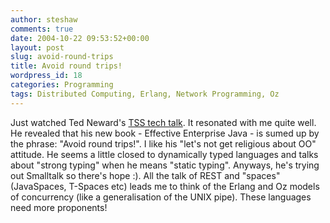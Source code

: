 ```yaml
---
author: steshaw
comments: true
date: 2004-10-22 09:53:52+00:00
layout: post
slug: avoid-round-trips
title: Avoid round trips!
wordpress_id: 18
categories: Programming
tags: Distributed Computing, Erlang, Network Programming, Oz
---
```


Just watched Ted Neward's [TSS tech talk](http://www.theserverside.com/talks/videos/TedNeward/interview.tss?bandwidth=dsl). It resonated with me quite well. He revealed that his new book - Effective Enterprise Java - is sumed up by the phrase: "Avoid round trips!". I like his "let's not get religious about OO" attitude. He seems a little closed to dynamically typed languages and talks about "strong typing" when he means "static typing". Anyways, he's trying out Smalltalk so there's hope :). All the talk of REST and "spaces" (JavaSpaces, T-Spaces etc) leads me to think of the Erlang and Oz models of concurrency (like a generalisation of the UNIX pipe). These languages need more proponents!
